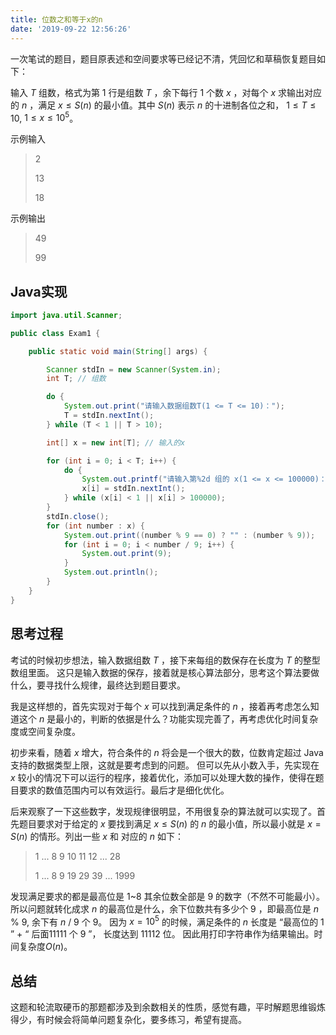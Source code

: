 ```yaml
---
title: 位数之和等于x的n
date: '2019-09-22 12:56:26'
---
```


一次笔试的题目，题目原表述和空间要求等已经记不清，凭回忆和草稿恢复题目如下：

输入 $T$ 组数，格式为第 1 行是组数 $T$ ，余下每行 1 个数 $x$ ，对每个 $x$ 求输出对应的 $n$ ，满足 $x \leq S(n)$  的最小值。其中 $S(n)$ 表示 $n$ 的十进制各位之和， $1 \leq T \leq 10$, $1 \leq x \leq 10^5$。

示例输入 
> 2
>
> 13 
>
> 18 

示例输出
> 49 
>
> 99 

## Java实现

```java
import java.util.Scanner;

public class Exam1 {

    public static void main(String[] args) {

        Scanner stdIn = new Scanner(System.in);
        int T; // 组数

        do {
            System.out.print("请输入数据组数T(1 <= T <= 10)：");
            T = stdIn.nextInt();
        } while (T < 1 || T > 10);

        int[] x = new int[T]; // 输入的x

        for (int i = 0; i < T; i++) {
            do {
                System.out.printf("请输入第%2d 组的 x(1 <= x <= 100000)：", (i + 1));
                x[i] = stdIn.nextInt();
            } while (x[i] < 1 || x[i] > 100000);
        }
        stdIn.close();
        for (int number : x) {
            System.out.print((number % 9 == 0) ? "" : (number % 9));
            for (int i = 0; i < number / 9; i++) {
                System.out.print(9);
            }
            System.out.println();
        }
    }
}
```

## 思考过程

考试的时候初步想法，输入数据组数 $T$ ，接下来每组的数保存在长度为 $T$ 的整型数组里面。 这只是输入数据的保存，接着就是核心算法部分，思考这个算法要做什么，要寻找什么规律，最终达到题目要求。 

我是这样想的，首先实现对于每个 $x$ 可以找到满足条件的 $n$ ，接着再考虑怎么知道这个 $n$ 是最小的，判断的依据是什么？功能实现完善了，再考虑优化时间复杂度或空间复杂度。 

初步来看，随着 $x$ 增大，符合条件的 $n$ 将会是一个很大的数，位数肯定超过 Java 支持的数据类型上限，这就是要考虑到的问题。 但可以先从小数入手，先实现在 $x$ 较小的情况下可以运行的程序，接着优化，添加可以处理大数的操作，使得在题目要求的数值范围内可以有效运行。最后才是细化优化。 

后来观察了一下这些数字，发现规律很明显，不用很复杂的算法就可以实现了。首先题目要求对于给定的 $x$ 要找到满足 $x \leq S(n)$ 的 $n$ 的最小值，所以最小就是 $x = S(n)$ 的情形。列出一些 $x$ 和 对应的 $n$ 如下： 

> 1	...	8	9	10	11	12	...	28	 
>
> 1	...	8	9	19	29	39	...	1999 

发现满足要求的都是最高位是 1~8 其余位数全部是 9 的数字（不然不可能最小）。所以问题就转化成求 $n$ 的最高位是什么，余下位数共有多少个 9 ，即最高位是 $n$ % 9, 余下有 $n$ / 9 个 9。 因为 $x = 10^5$ 的时候，满足条件的 $n$ 长度是 “最高位的 1 ” + “ 后面11111 个 9 ”， 长度达到 11112 位。 因此用打印字符串作为结果输出。时间复杂度$O(n)$。 

## 总结

这题和轮流取硬币的那题都涉及到余数相关的性质，感觉有趣，平时解题思维锻炼得少，有时候会将简单问题复杂化，要多练习，希望有提高。

